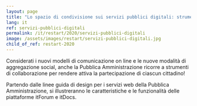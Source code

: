 ```yaml
---
layout: page
title: "Lo spazio di condivisione sui servizi pubblici digitali: strumenti e modalità operative"
lang: it
ref: servizi-pubblici-digitali
permalink: /it/restart/2020/servizi-pubblici-digitali
image: /assets/images/restart/servizi-pubblici-digitali.jpg
child_of_ref: restart-2020
---
```


Considerati i nuovi modelli di comunicazione on line e le nuove modalità di
aggregazione social, anche la Pubblica Amministrazione ricorre a strumenti di
collaborazione per rendere attiva la partecipazione di ciascun cittadino!

Partendo dalle linee guida di design per i servizi web della Pubblica
Amministrazione, si illustreranno le caratteristiche e le funzionalità delle
piattaforme itForum e itDocs.
